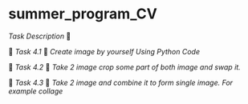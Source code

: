 # summer_program_CV

*Task Description* 📄

🔅 *Task 4.1*
📌 *Create image by yourself Using Python Code* 

🔅 *Task 4.2*
📌 *Take 2 image crop some part of both image and swap it.* 

🔅 *Task 4.3*
📌 *Take 2 image and combine it to form single image. For example collage* 
